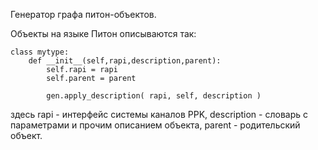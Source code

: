 Генератор графа питон-объектов.

Объекты на языке Питон описываются так:

```
class mytype:
    def __init__(self,rapi,description,parent):
        self.rapi = rapi
        self.parent = parent

        gen.apply_description( rapi, self, description )
```

здесь rapi - интерфейс системы каналов PPK, description - словарь с параметрами и прочим описанием объекта, parent - родительский объект.
